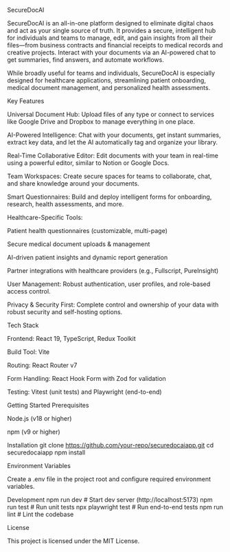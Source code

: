 SecureDocAI

SecureDocAI is an all-in-one platform designed to eliminate digital chaos and act as your single source of truth. It provides a secure, intelligent hub for individuals and teams to manage, edit, and gain insights from all their files—from business contracts and financial receipts to medical records and creative projects. Interact with your documents via an AI-powered chat to get summaries, find answers, and automate workflows.

While broadly useful for teams and individuals, SecureDocAI is especially designed for healthcare applications, streamlining patient onboarding, medical document management, and personalized health assessments.

Key Features

Universal Document Hub: Upload files of any type or connect to services like Google Drive and Dropbox to manage everything in one place.

AI-Powered Intelligence: Chat with your documents, get instant summaries, extract key data, and let the AI automatically tag and organize your library.

Real-Time Collaborative Editor: Edit documents with your team in real-time using a powerful editor, similar to Notion or Google Docs.

Team Workspaces: Create secure spaces for teams to collaborate, chat, and share knowledge around your documents.

Smart Questionnaires: Build and deploy intelligent forms for onboarding, research, health assessments, and more.

Healthcare-Specific Tools:

Patient health questionnaires (customizable, multi-page)

Secure medical document uploads & management

AI-driven patient insights and dynamic report generation

Partner integrations with healthcare providers (e.g., Fullscript, PureInsight)

User Management: Robust authentication, user profiles, and role-based access control.

Privacy & Security First: Complete control and ownership of your data with robust security and self-hosting options.

Tech Stack

Frontend: React 19, TypeScript, Redux Toolkit

Build Tool: Vite

Routing: React Router v7

Form Handling: React Hook Form with Zod for validation

Testing: Vitest (unit tests) and Playwright (end-to-end)

Getting Started
Prerequisites

Node.js (v18 or higher)

npm (v9 or higher)

Installation
git clone https://github.com/your-repo/securedocaiapp.git
cd securedocaiapp
npm install

Environment Variables

Create a .env file in the project root and configure required environment variables.

Development
npm run dev        # Start dev server (http://localhost:5173)
npm run test       # Run unit tests
npx playwright test # Run end-to-end tests
npm run lint       # Lint the codebase

License

This project is licensed under the MIT License.